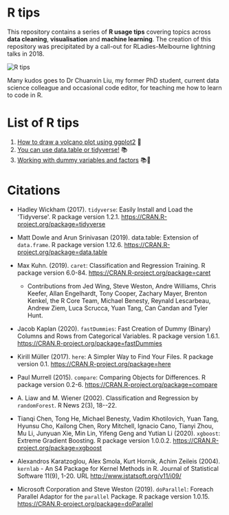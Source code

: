 # R tips  

This repository contains a series of **R usage tips** covering topics across **data cleaning**, **visualisation** and **machine learning**. The creation of this repository was precipitated by a call-out for RLadies-Melbourne lightning talks in 2018.  

![R tips](https://github.com/erikaduan/R-tips/blob/master/02_figures/R-milestones.jpg)  

Many kudos goes to Dr Chuanxin Liu, my former PhD student, current data science colleague and occasional code editor, for teaching me how to learn to code in R.  

# List of R tips  

1. [How to draw a volcano plot using ggplot2](https://github.com/erikaduan/R-tips/blob/master/03_blog_posts/2020-03-26_volcano-plots-in-ggplot/2020-03-26_volcano-plots-in-ggplot.md) 🎨 
2. [You can use data.table or tidyverse!](https://github.com/erikaduan/R-tips/blob/master/03_blog_posts/2020-04-07_data-table-versus-dplyr/2020-04-07_data-table-versus-dplyr.md) 📚 
3. [Working with dummy variables and factors](https://github.com/erikaduan/R-tips/blob/master/03_blog_posts/2020-04-23_dummy-variables-and-factors/2020-04-23_dummy-variables-and-factors.md) 📚🔮  

# Citations  

* Hadley Wickham (2017). `tidyverse`: Easily Install and Load the 'Tidyverse'. R package version 1.2.1.
  https://CRAN.R-project.org/package=tidyverse  

* Matt Dowle and Arun Srinivasan (2019). data.table: Extension of `data.frame`. R package version 1.12.6.
  https://CRAN.R-project.org/package=data.table  

* Max Kuhn. (2019). `caret`: Classification and Regression
  Training. R package version 6.0-84. https://CRAN.R-project.org/package=caret  
    * Contributions from Jed Wing, Steve Weston, Andre Williams, Chris Keefer, Allan Engelhardt, Tony
  Cooper, Zachary Mayer, Brenton Kenkel, the R Core Team, Michael Benesty, Reynald Lescarbeau, Andrew Ziem,
  Luca Scrucca, Yuan Tang, Can Candan and Tyler Hunt.  

* Jacob Kaplan (2020). `fastDummies`: Fast Creation of Dummy (Binary) Columns and Rows from Categorical
  Variables. R package version 1.6.1. https://CRAN.R-project.org/package=fastDummies  

* Kirill Müller (2017). `here`: A Simpler Way to Find Your Files. R package version 0.1.
  https://CRAN.R-project.org/package=here  
  
* Paul Murrell (2015). `compare`: Comparing Objects for Differences. R package version 0.2-6.
  https://CRAN.R-project.org/package=compare  

* A. Liaw and M. Wiener (2002). Classification and Regression by `randomForest`. R News 2(3), 18--22.  

* Tianqi Chen, Tong He, Michael Benesty, Vadim Khotilovich, Yuan Tang, Hyunsu Cho, Kailong Chen, Rory
  Mitchell, Ignacio Cano, Tianyi Zhou, Mu Li, Junyuan Xie, Min Lin, Yifeng Geng and Yutian Li (2020).
  `xgboost`: Extreme Gradient Boosting. R package version 1.0.0.2. https://CRAN.R-project.org/package=xgboost  

* Alexandros Karatzoglou, Alex Smola, Kurt Hornik, Achim Zeileis (2004). `kernlab` - An S4 Package for Kernel
  Methods in R. Journal of Statistical Software 11(9), 1-20. URL http://www.jstatsoft.org/v11/i09/  

* Microsoft Corporation and Steve Weston (2019). `doParallel`: Foreach Parallel Adaptor for the `parallel`
  Package. R package version 1.0.15. https://CRAN.R-project.org/package=doParallel  





